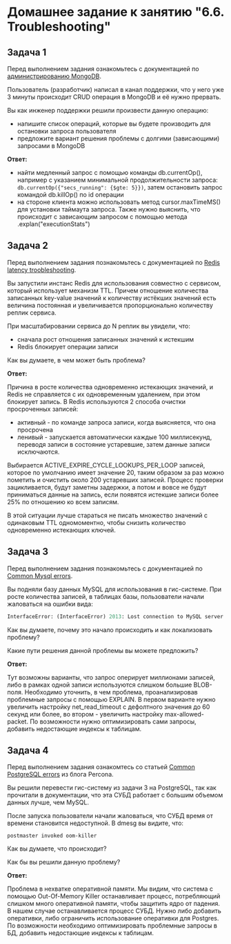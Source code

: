 # Домашнее задание к занятию "6.6. Troubleshooting"

## Задача 1

Перед выполнением задания ознакомьтесь с документацией по [администрированию MongoDB](https://docs.mongodb.com/manual/administration/).

Пользователь (разработчик) написал в канал поддержки, что у него уже 3 минуты происходит CRUD операция в MongoDB и её 
нужно прервать. 

Вы как инженер поддержки решили произвести данную операцию:
- напишите список операций, которые вы будете производить для остановки запроса пользователя
- предложите вариант решения проблемы с долгими (зависающими) запросами в MongoDB


**Ответ:**

- найти медленный запрос с помощью команды db.currentOp(), например с указанием минимальной продолжительности запроса:  `db.currentOp({"secs_running": {$gte: 5}})`, затем остановить запрос командой db.killOp() по id операции
- на стороне клиента можно использовать метод cursor.maxTimeMS() для установки таймаута запроса. Также нужно выяснить, что происходит с зависающим запросом с помощью метода .explan("executionStats")

## Задача 2

Перед выполнением задания познакомьтесь с документацией по [Redis latency troobleshooting](https://redis.io/topics/latency).

Вы запустили инстанс Redis для использования совместно с сервисом, который использует механизм TTL. 
Причем отношение количества записанных key-value значений к количеству истёкших значений есть величина постоянная и
увеличивается пропорционально количеству реплик сервиса. 

При масштабировании сервиса до N реплик вы увидели, что:
- сначала рост отношения записанных значений к истекшим
- Redis блокирует операции записи

Как вы думаете, в чем может быть проблема?

**Ответ:**

Причина в росте количества одновременно истекающих значений, и Redis не справляется с их одновременным удалением, при этом блокирует запись. 
В Redis используются 2 способа очистки просроченных записей:
 - активный - по команде запроса записи, когда выясняется, что она просрочена
 - ленивый - запускается автоматически каждые 100 миллисекунд, переводя записи в состояние устаревшие, затем данные записи исключаются. 

Выбирается ACTIVE_EXPIRE_CYCLE_LOOKUPS_PER_LOOP записей, которое по умолчанию имеет значение 20, таким образом за раз можно пометить и очистить около 200 устаревших записей. Процесс проверки зацикливается, будут заметны задержки, а потом и вовсе не будут приниматься данные на запись, если появятся истекшие записи более 25% по отношению ко всем записям.

В этой ситуации лучше стараться не писать множество значений с одинаковым TTL одномоментно, чтобы снизить количество одновременно истекающих ключей.
 
## Задача 3

Перед выполнением задания познакомьтесь с документацией по [Common Mysql errors](https://dev.mysql.com/doc/refman/8.0/en/common-errors.html).

Вы подняли базу данных MySQL для использования в гис-системе. При росте количества записей, в таблицах базы,
пользователи начали жаловаться на ошибки вида:
```python
InterfaceError: (InterfaceError) 2013: Lost connection to MySQL server during query u'SELECT..... '
```

Как вы думаете, почему это начало происходить и как локализовать проблему?

Какие пути решения данной проблемы вы можете предложить?

**Ответ:**

Тут возможны варианты, что запрос оперирует миллионами записей, либо в рамках одной записи используются слишком большие BLOB-поля. Необходимо уточнить, в чем проблема, проанализировав проблемные запросы с помощью EXPLAIN. В первом варианте нужно увеличить настройку net_read_timeout с дефолтного значения до 60 секунд или более, во втором - увеличить настройку max-allowed-packet. По возможности нужно оптимизировать сами запросы, добавить недостающие индексы к таблицам. 

## Задача 4

Перед выполнением задания ознакомтесь со статьей [Common PostgreSQL errors](https://www.percona.com/blog/2020/06/05/10-common-postgresql-errors/) из блога Percona.

Вы решили перевести гис-систему из задачи 3 на PostgreSQL, так как прочитали в документации, что эта СУБД работает с 
большим объемом данных лучше, чем MySQL.

После запуска пользователи начали жаловаться, что СУБД время от времени становится недоступной. В dmesg вы видите, что:

`postmaster invoked oom-killer`

Как вы думаете, что происходит?

Как бы вы решили данную проблему?

**Ответ:**

Проблема в нехватке оперативной памяти. Мы видим, что система с помощью Out-Of-Memory Killer останавливает процесс, потребляющий слишком много оперативной памяти, чтобы защитить ядро от падения. В нашем случае останавливается процесс СУБД. Нужно либо добавить оперативки, либо ограничить использование оперативки для Postgres. По возможности необходимо оптимизировать проблемные запросы в БД, добавить недостающие индексы к таблицам.
